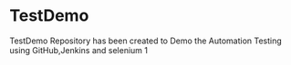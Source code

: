# TestDemo
TestDemo Repository has been created to Demo the Automation Testing using GitHub,Jenkins and selenium 
1
